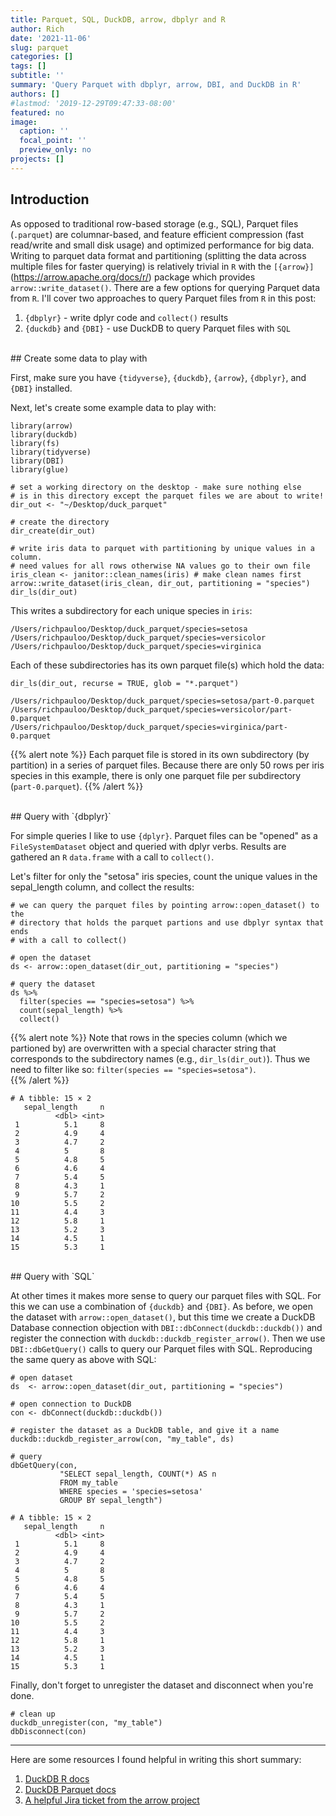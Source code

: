 ```yaml
---
title: Parquet, SQL, DuckDB, arrow, dbplyr and R
author: Rich
date: '2021-11-06'
slug: parquet
categories: []
tags: []
subtitle: ''
summary: 'Query Parquet with dbplyr, arrow, DBI, and DuckDB in R'
authors: []
#lastmod: '2019-12-29T09:47:33-08:00'
featured: no
image:
  caption: ''
  focal_point: ''
  preview_only: no
projects: []
---
```



## Introduction

As opposed to traditional row-based storage (e.g., SQL), Parquet files (`.parquet`) are columnar-based, and feature efficient compression (fast read/write and small disk usage) and optimized performance for big data. Writing to parquet data format and partitioning (splitting the data across multiple files for faster querying) is relatively trivial in `R` with the `[{arrow}]`(https://arrow.apache.org/docs/r/) package which provides `arrow::write_dataset()`. There are a few options for querying Parquet data from `R`. I'll cover two approaches to query Parquet files from `R` in this post:

1. `{dbplyr}` - write dplyr code and `collect()` results  
2. `{duckdb}` and `{DBI}` - use DuckDB to query Parquet files with `SQL` 

<br>
## Create some data to play with

First, make sure you have `{tidyverse}`, `{duckdb}`, `{arrow}`, `{dbplyr}`, and `{DBI}` installed.  

Next, let's create some example data to play with:

```
library(arrow)
library(duckdb)
library(fs)
library(tidyverse)
library(DBI)
library(glue)

# set a working directory on the desktop - make sure nothing else
# is in this directory except the parquet files we are about to write!
dir_out <- "~/Desktop/duck_parquet"

# create the directory
dir_create(dir_out)

# write iris data to parquet with partitioning by unique values in a column.
# need values for all rows otherwise NA values go to their own file 
iris_clean <- janitor::clean_names(iris) # make clean names first
arrow::write_dataset(iris_clean, dir_out, partitioning = "species")
dir_ls(dir_out)
```

This writes a subdirectory for each unique species in `iris`:

```
/Users/richpauloo/Desktop/duck_parquet/species=setosa
/Users/richpauloo/Desktop/duck_parquet/species=versicolor
/Users/richpauloo/Desktop/duck_parquet/species=virginica
```

Each of these subdirectories has its own parquet file(s) which hold the data:

```
dir_ls(dir_out, recurse = TRUE, glob = "*.parquet") 
```

```
/Users/richpauloo/Desktop/duck_parquet/species=setosa/part-0.parquet
/Users/richpauloo/Desktop/duck_parquet/species=versicolor/part-0.parquet
/Users/richpauloo/Desktop/duck_parquet/species=virginica/part-0.parquet
```

{{% alert note %}}
Each parquet file is stored in its own subdirectory (by partition) in a series of parquet files. Because there are only 50 rows per iris species in this example, there is only one parquet file per subdirectory (`part-0.parquet`).
{{% /alert %}}

<br>
## Query with `{dbplyr}`

For simple queries I like to use `{dplyr}`. Parquet files can be "opened" as a `FileSystemDataset` object and queried with dplyr verbs. Results are gathered an `R` `data.frame` with a call to `collect()`.

Let's filter for only the "setosa" iris species, count the unique values in the sepal_length column, and collect the results:

```
# we can query the parquet files by pointing arrow::open_dataset() to the 
# directory that holds the parquet partions and use dbplyr syntax that ends
# with a call to collect()

# open the dataset
ds <- arrow::open_dataset(dir_out, partitioning = "species") 

# query the dataset
ds %>% 
  filter(species == "species=setosa") %>%
  count(sepal_length) %>% 
  collect()
```

{{% alert note %}}
Note that rows in the species column (which we partioned by) are overwritten with a special character string that corresponds to the subdirectory names (e.g., `dir_ls(dir_out)`). Thus we need to filter like so: `filter(species == "species=setosa")`.  
{{% /alert %}}


```
# A tibble: 15 × 2
   sepal_length     n
          <dbl> <int>
 1          5.1     8
 2          4.9     4
 3          4.7     2
 4          5       8
 5          4.8     5
 6          4.6     4
 7          5.4     5
 8          4.3     1
 9          5.7     2
10          5.5     2
11          4.4     3
12          5.8     1
13          5.2     3
14          4.5     1
15          5.3     1
```

<br>
## Query with `SQL`

At other times it makes more sense to query our parquet files with SQL. For this we can use a combination of `{duckdb}` and `{DBI}`. As before, we open the dataset with `arrow::open_dataset()`, but this time we create a DuckDB Database connection objection with `DBI::dbConnect(duckdb::duckdb())` and register the connection with `duckdb::duckdb_register_arrow()`. Then we use `DBI::dbGetQuery()` calls to query our Parquet files with SQL. Reproducing the same query as above with SQL:

```
# open dataset
ds  <- arrow::open_dataset(dir_out, partitioning = "species")

# open connection to DuckDB
con <- dbConnect(duckdb::duckdb())

# register the dataset as a DuckDB table, and give it a name
duckdb::duckdb_register_arrow(con, "my_table", ds)

# query
dbGetQuery(con, 
           "SELECT sepal_length, COUNT(*) AS n 
           FROM my_table 
           WHERE species = 'species=setosa' 
           GROUP BY sepal_length")
```

```
# A tibble: 15 × 2
   sepal_length     n
          <dbl> <int>
 1          5.1     8
 2          4.9     4
 3          4.7     2
 4          5       8
 5          4.8     5
 6          4.6     4
 7          5.4     5
 8          4.3     1
 9          5.7     2
10          5.5     2
11          4.4     3
12          5.8     1
13          5.2     3
14          4.5     1
15          5.3     1
```

Finally, don't forget to unregister the dataset and disconnect when you're done.

```
# clean up
duckdb_unregister(con, "my_table")
dbDisconnect(con)
```

***

Here are some resources I found helpful in writing this short summary:

1. [DuckDB R docs](https://duckdb.org/docs/api/r)
2. [DuckDB Parquet docs](https://duckdb.org/docs/data/parquet)
3. [A helpful Jira ticket from the arrow project](https://issues.apache.org/jira/browse/ARROW-12688?page=com.atlassian.jira.plugin.system.issuetabpanels%3Acomment-tabpanel&focusedCommentId=17381539#comment-17381539)
